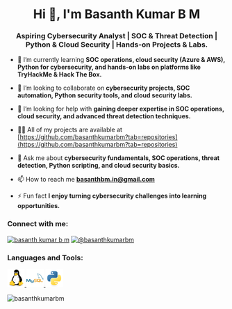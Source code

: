 <h1 align="center">Hi 👋, I'm Basanth Kumar B M</h1>
<h3 align="center">Aspiring Cybersecurity Analyst | SOC & Threat Detection | Python & Cloud Security | Hands-on Projects & Labs.</h3>

- 🌱 I’m currently learning **SOC operations, cloud security (Azure & AWS), Python for cybersecurity, and hands-on labs on platforms like TryHackMe & Hack The Box.**

- 👯 I’m looking to collaborate on **cybersecurity projects, SOC automation, Python security tools, and cloud security labs.**

- 🤝 I’m looking for help with **gaining deeper expertise in SOC operations, cloud security, and advanced threat detection techniques.**

- 👨‍💻 All of my projects are available at [https://github.com/basanthkumarbm?tab=repositories](https://github.com/basanthkumarbm?tab=repositories)

- 💬 Ask me about **cybersecurity fundamentals, SOC operations, threat detection, Python scripting, and cloud security basics.**

- 📫 How to reach me **basanthbm.in@gmail.com**

- ⚡ Fun fact **I enjoy turning cybersecurity challenges into learning opportunities.**

<h3 align="left">Connect with me:</h3>
<p align="left">
<a href="https://linkedin.com/in/basanth kumar b m" target="blank"><img align="center" src="https://raw.githubusercontent.com/rahuldkjain/github-profile-readme-generator/master/src/images/icons/Social/linked-in-alt.svg" alt="basanth kumar b m" height="30" width="40" /></a>
<a href="https://www.hackerrank.com/basanth kumar b m" target="blank"><img align="center" src="https://raw.githubusercontent.com/rahuldkjain/github-profile-readme-generator/master/src/images/icons/Social/hackerrank.svg" alt="@basanthkumarbm" height="30" width="40" /></a>
</p>

<h3 align="left">Languages and Tools:</h3>
<p align="left"> <a href="https://www.linux.org/" target="_blank" rel="noreferrer"> <img src="https://raw.githubusercontent.com/devicons/devicon/master/icons/linux/linux-original.svg" alt="linux" width="40" height="40"/> </a> <a href="https://www.mysql.com/" target="_blank" rel="noreferrer"> <img src="https://raw.githubusercontent.com/devicons/devicon/master/icons/mysql/mysql-original-wordmark.svg" alt="mysql" width="40" height="40"/> </a> <a href="https://www.python.org" target="_blank" rel="noreferrer"> <img src="https://raw.githubusercontent.com/devicons/devicon/master/icons/python/python-original.svg" alt="python" width="40" height="40"/> </a> </p>

<p><img align="center" src="https://github-readme-stats.vercel.app/api/top-langs?username=basanthkumarbm&show_icons=true&locale=en&layout=compact" alt="basanthkumarbm" /></p>
